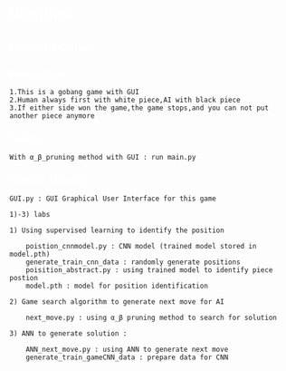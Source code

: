 # <font color=white>Readme</font>

## <font color=white>GoBang Game</font>

### <font color=white> Explanation</font>

    1.This is a gobang game with GUI
    2.Human always first with white piece,AI with black piece
    3.If either side won the game,the game stops,and you can not put another piece anymore


### <font color=white>To  Play</font>
    With α_β_pruning method with GUI : run main.py

### <font color=white>To Read The code</font>

    GUI.py : GUI Graphical User Interface for this game

    1)-3) labs

    1) Using supervised learning to identify the position

        poistion_cnnmodel.py : CNN model (trained model stored in model.pth)
        generate_train_cnn_data : randomly generate positions  
        poisition_abstract.py : using trained model to identify piece postion
        model.pth : model for position identification

    2) Game search algorithm to generate next move for AI

        next_move.py : using α_β pruning method to search for solution

    3) ANN to generate solution :
        
        ANN_next_move.py : using ANN to generate next move
        generate_train_gameCNN_data : prepare data for CNN



        
